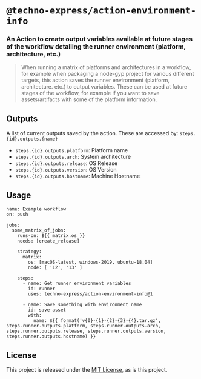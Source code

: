 # `@techno-express/action-environment-info`
### An Action to create output variables available at future stages of the workflow detailing the runner environment (platform, architecture, etc.)
> When running a matrix of platforms and architectures in a workflow, for example when packaging a node-gyp project for various different targets, this action saves the runner environment (platform, architecture. etc.) to output variables. These can be used at future stages of the workflow, for example if you want to save assets/artifacts with some of the platform information.

## Outputs
A list of current outputs saved by the action. These are accessed by: `steps.{id}.outputs.{name}`

- `steps.{id}.outputs.platform`: Platform name
- `steps.{id}.outputs.arch`: System architecture
- `steps.{id}.outputs.release`: OS Release
- `steps.{id}.outputs.version`: OS Version
- `steps.{id}.outputs.hostname`: Machine Hostname

## Usage

```workflow
name: Example workflow
on: push

jobs:
  some_matrix_of_jobs:
    runs-on: ${{ matrix.os }}
    needs: [create_release]

    strategy:
      matrix:
        os: [macOS-latest, windows-2019, ubuntu-18.04]
        node: [ '12', '13' ]

    steps:
      - name: Get runner environment variables
        id: runner
        uses: techno-express/action-environment-info@1

      - name: Save something with environment name
        id: save-asset
        with:
          name: ${{ format('v{0}-{1}-{2}-{3}-{4}.tar.gz', steps.runner.outputs.platform, steps.runner.outputs.arch, steps.runner.outputs.release, steps.runner.outputs.version, steps.runner.outputs.hostname) }}
```

## License
This project is released under the [MIT License](LICENSE), as is this project.
